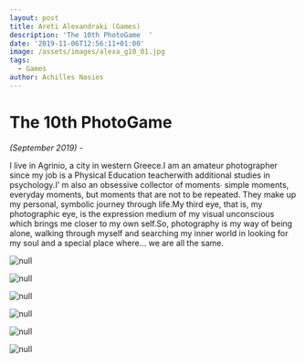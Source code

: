 ```yaml
---
layout: post
title: Areti Alexandraki (Games)
description: 'The 10th PhotoGame  '
date: '2019-11-06T12:56:11+01:00'
image: /assets/images/alexa_g10_01.jpg
tags:
  - Games
author: Achilles Nasios
---
```

# The 10th PhotoGame

_(September 2019)_ -

I live in Agrinio, a city in western Greece.I am an amateur photographer since my job is a Physical Education teacherwith additional studies in psychology.I’ m also an obsessive collector of moments∙ simple moments, everyday moments, but moments that are not to be repeated. They make up my personal, symbolic journey through life.My third eye, that is, my photographic eye, is the expression medium of my visual unconscious which brings me closer to my own self.So, photography is my way of being alone, walking through myself and searching  my inner world in looking for my soul and  a special place where... we are all the same.

![null](/assets/images/alexa_g10_03.jpg)

![null](/assets/images/alexa_g10_05.jpg)

![null](/assets/images/alexa_g10_02.jpg)

![null](/assets/images/alexa_g10_04.jpg)

![null](/assets/images/alexa_g10_06.jpg)

![null](/assets/images/alexa_g10_01.jpg)
